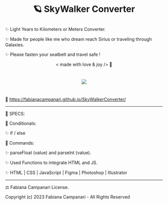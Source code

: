 # <p align="center"> 🪐 SkyWalker Converter </p>

✨ Light Years to Kilometers or Meters Converter. 

✨ Made for people like me who dream reach Sirius or traveling through Galaxies.
 
✨ Please fasten your seatbelt and travel safe ! 

 <p align="center"> < made with love & joy /> 🤎

#

<p align="center">
<img src="https://user-images.githubusercontent.com/113218619/214439916-a363bb20-9715-4803-9aef-eace2c23abf1.png" />
</p>

#

🚀 https://fabianacampanari.github.io/SkyWalkerConverter/

___________________________________________________________________________

📌 SPECS:


💫 Conditionals:

✨ if / else

💫 Commands:

✨ parseFloat (value) and parselnt (value).

✨ Used Functions to integrate HTML and JS.

✨ HTML | CSS | JavaScript | Figma | Photoshop | Illustrator

________________________________________________________________________________________


⚖︎ Fabiana Campanari License.

 Copyright (c) 2023 Fabiana Campanari - All Rights Reserved 

 













